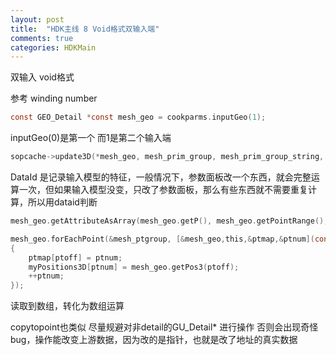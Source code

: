```yaml
---
layout: post
title:  "HDK主线 8 Void格式双输入端"
comments: true
categories: HDKMain
---
```


双输入 void格式

参考 winding number
```c
const GEO_Detail *const mesh_geo = cookparms.inputGeo(1);
```
inputGeo(0)是第一个 而1是第二个输入端

```c
sopcache->update3D(*mesh_geo, mesh_prim_group, mesh_prim_group_string, 2);
```

DataId 是记录输入模型的特征，一般情况下，参数面板改一个东西，就会完整运算一次，但如果输入模型没变，只改了参数面板，那么有些东西就不需要重复计算，所以用dataid判断

```c
mesh_geo.getAttributeAsArray(mesh_geo.getP(), mesh_geo.getPointRange(), myPositions3D);

mesh_geo.forEachPoint(&mesh_ptgroup, [&mesh_geo,this,&ptmap,&ptnum](const GA_Offset ptoff)
{
	ptmap[ptoff] = ptnum;
	myPositions3D[ptnum] = mesh_geo.getPos3(ptoff);
	++ptnum;
});
```

读取到数组，转化为数组运算

copytopoint也类似
尽量规避对非detail的GU_Detail* 进行操作
否则会出现奇怪bug，操作能改变上游数据，因为改的是指针，也就是改了地址的真实数据